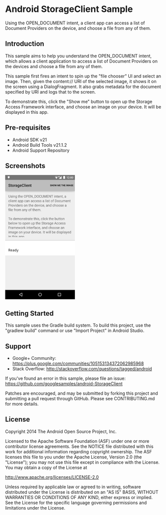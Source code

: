 Android StorageClient Sample
===================================

Using the OPEN_DOCUMENT intent, a client app can access a list of Document Providers
on the device, and choose a file from any of them.

Introduction
------------

This sample aims to help you understand the OPEN_DOCUMENT intent, which allows a client
application to access a list of Document Providers on the devices and choose a file from
any of them.

This sample first fires an intent to spin up the "file chooser" UI and select an image.
Then, given the content:// URI of the selected image, it shows it on the screen using a
DialogFragment. It also grabs metadata for the document specified by URI and logs that to
the screen.

To demonstrate this, click the "Show me" button to open up the Storage Access Framework
interface, and choose an image on your device.  It will be displayed in this app.

Pre-requisites
--------------

- Android SDK v21
- Android Build Tools v21.1.2
- Android Support Repository

Screenshots
-------------

<img src="screenshots/main.png" height="400" alt="Screenshot"/> 

Getting Started
---------------

This sample uses the Gradle build system. To build this project, use the
"gradlew build" command or use "Import Project" in Android Studio.

Support
-------

- Google+ Community: https://plus.google.com/communities/105153134372062985968
- Stack Overflow: http://stackoverflow.com/questions/tagged/android

If you've found an error in this sample, please file an issue:
https://github.com/googlesamples/android-StorageClient

Patches are encouraged, and may be submitted by forking this project and
submitting a pull request through GitHub. Please see CONTRIBUTING.md for more details.

License
-------

Copyright 2014 The Android Open Source Project, Inc.

Licensed to the Apache Software Foundation (ASF) under one or more contributor
license agreements.  See the NOTICE file distributed with this work for
additional information regarding copyright ownership.  The ASF licenses this
file to you under the Apache License, Version 2.0 (the "License"); you may not
use this file except in compliance with the License.  You may obtain a copy of
the License at

http://www.apache.org/licenses/LICENSE-2.0

Unless required by applicable law or agreed to in writing, software
distributed under the License is distributed on an "AS IS" BASIS, WITHOUT
WARRANTIES OR CONDITIONS OF ANY KIND, either express or implied.  See the
License for the specific language governing permissions and limitations under
the License.
